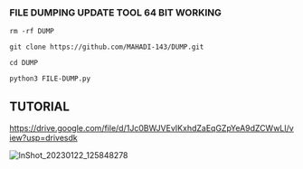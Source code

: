 ### FILE DUMPING UPDATE TOOL 64 BIT WORKING
`rm -rf DUMP`

````git clone https://github.com/MAHADI-143/DUMP.git````

`cd DUMP`

`python3 FILE-DUMP.py`

## TUTORIAL

https://drive.google.com/file/d/1Jc0BWJVEvIKxhdZaEqGZpYeA9dZCWwLI/view?usp=drivesdk

![InShot_20230122_125848278](https://user-images.githubusercontent.com/79738922/213908010-6004cb00-4cef-40f0-b402-a197f7923f18.jpg)
